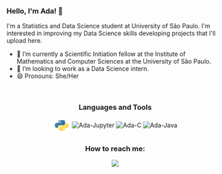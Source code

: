 ### Hello, I'm Ada! 👋

I'm a Statistics and Data Science student at University of São Paulo. I'm interested in improving my Data Science skills developing projects that I'll upload here.

- 🔭 I’m currently a Scientific Initiation fellow at the Institute of Mathematics and Computer Sciences at the University of São Paulo.
- 👯 I’m looking to work as a Data Science intern.
- 😄 Pronouns: She/Her

<div style="display: inline_block"><br>

<div align="center">
  <h3>Languages and Tools</h3>
</div>
<div align="center">
  <img align="center" alt="Ada-Python" height="30" width="40" src="https://raw.githubusercontent.com/devicons/devicon/master/icons/python/python-original.svg">
  <img align="center" alt="Ada-Jupyter" height="30" width="40" src="https://cdn.jsdelivr.net/gh/devicons/devicon/icons/jupyter/jupyter-original-wordmark.svg" />
  <img align="center" alt="Ada-C" height="30" width="40" src="https://cdn.jsdelivr.net/gh/devicons/devicon/icons/c/c-original.svg" />
  <img align="center" alt="Ada-Java" height="30" width="40" src="https://cdn.jsdelivr.net/gh/devicons/devicon/icons/java/java-original.svg" />

</div>

##
<div align="center">
  <h3>How to reach me:</h3>
</div>
<div align="center"> 
  <a href="https://www.linkedin.com/in/ada-maris/" target="_blank"><img src="https://img.shields.io/badge/-LinkedIn-%230077B5?style=for-the-badge&logo=linkedin&logoColor=white" target="_blank"></a>
  
</div>
